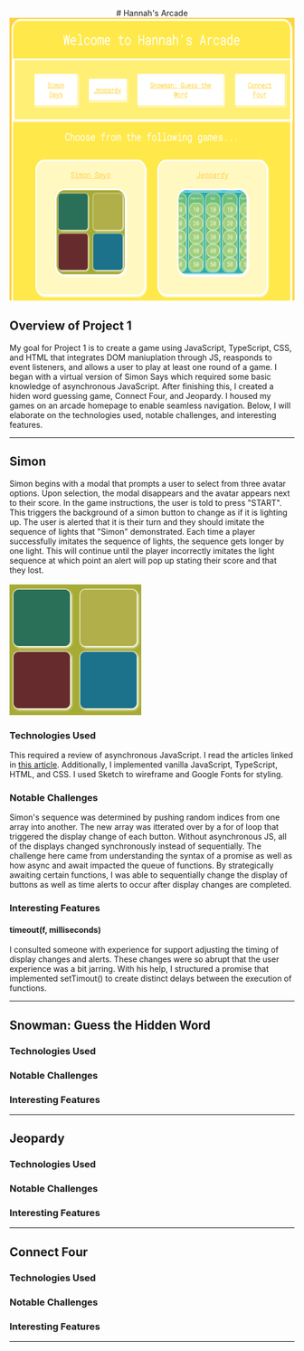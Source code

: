 <p align="center">
 # Hannah's Arcade <br>
<img src="homepageinterfaceimg.png" alt="homepage image" width="600" height="500" />

## Overview of Project 1 <br>
My goal for Project 1 is to create a game using JavaScript, TypeScript, CSS, and HTML that integrates DOM maniuplation through JS, reasponds to event listeners, and allows a user to play at least one round of a game. I began with a virtual version of Simon Says which required some basic knowledge of asynchronous JavaScript. After finishing this, I created a hiden word guessing game, Connect Four, and Jeopardy. I housed my games on an arcade homepage to enable seamless navigation. Below, I will elaborate on the technologies used, notable challenges, and interesting features. <br>

***

## Simon <br>
Simon begins with a modal that prompts a user to select from three avatar options. Upon selection, the modal disappears and the avatar appears next to their score. In the game instructions, the user is told to press "START". This triggers the background of a simon button to change as if it is lighting up. The user is alerted that it is their turn and they should imitate the sequence of lights that "Simon" demonstrated. Each time a player successfully imitates the sequence of lights, the sequence gets longer by one light. This will continue until the player incorrectly imitates the light sequence at which point an alert will pop up stating their score and that they lost. <br>
<br>
![Simon Interface](Simon/interfaceimg.png)

### Technologies Used <br>
This required a review of asynchronous JavaScript. I read the articles linked in [this article](https://developer.mozilla.org/en-US/docs/Learn/JavaScript/Asynchronous). Additionally, I implemented vanilla JavaScript, TypeScript, HTML, and CSS.  I used Sketch to wireframe and Google Fonts for styling. <br>

### Notable Challenges <br>
Simon's sequence was determined by pushing random indices from one array into another. The new array was itterated over by a for of loop that triggered the display change of each button. Without asynchronous JS, all of the displays changed synchronously instead of sequentially. The challenge here came from understanding the syntax of a promise as well as how async and await impacted the queue of functions. By strategically awaiting certain functions, I was able to sequentially change the display of buttons as well as time alerts to occur after display changes are completed. <br>

### Interesting Features <br>
#### timeout(f, milliseconds) <br>
I consulted someone with experience for support adjusting the timing of display changes and alerts. These changes were so abrupt that the user experience was a bit jarring. With his help, I structured a promise that implemented setTimout() to create distinct delays between the execution of functions. <br>

***

## Snowman: Guess the Hidden Word <br>
### Technologies Used <br>
### Notable Challenges <br>
### Interesting Features <br>

***

## Jeopardy <br>
### Technologies Used <br>
### Notable Challenges <br>
### Interesting Features <br>

***

## Connect Four <br>
### Technologies Used <br>
### Notable Challenges <br>
### Interesting Features <br>

***
</p>